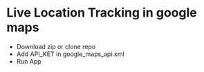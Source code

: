# Live Location Tracking in google maps
* Download zip or clone repo 
* Add API_KET in google_maps_api.xml
* Run App

